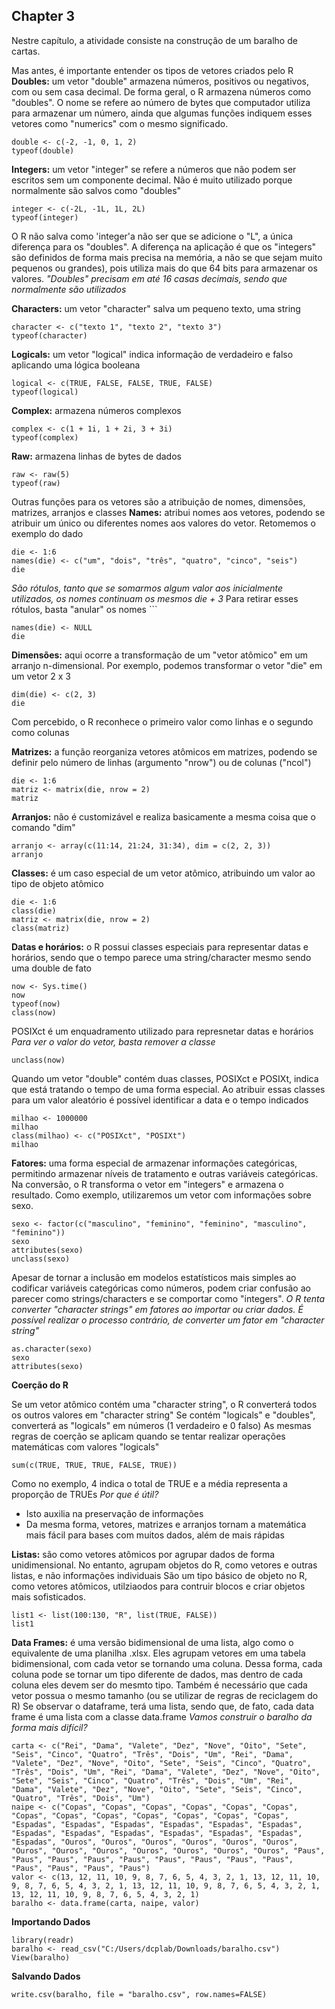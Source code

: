 ## Chapter 3

Nestre capítulo, a atividade consiste na construção de um baralho de cartas.

Mas antes, é importante entender os tipos de vetores criados pelo R
**Doubles:** um vetor "double" armazena números, positivos ou negativos, com ou sem casa decimal. De forma geral, o R armazena números como "doubles". O nome se refere ao número de bytes que  computador utiliza para armazenar um número, ainda que algumas funções indiquem esses vetores como "numerics" com o mesmo significado.
```
double <- c(-2, -1, 0, 1, 2)
typeof(double)
```

**Integers:** um vetor "integer" se refere a números que não podem ser escritos sem um componente decimal. Não é muito utilizado porque normalmente são salvos como "doubles"
```
integer <- c(-2L, -1L, 1L, 2L)
typeof(integer)
```
O R não salva como 'integer'a não ser que se adicione o "L", a única diferença para os "doubles". A diferença na aplicação é que os "integers" são definidos de forma mais precisa na memória, a não se que sejam muito pequenos ou grandes), pois utiliza mais do que 64 bits para armazenar os valores.
*"Doubles" precisam em até 16 casas decimais, sendo que normalmente são utilizados*

**Characters:** um vetor "character" salva um pequeno texto, uma string
```
character <- c("texto 1", "texto 2", "texto 3")
typeof(character)
```

**Logicals:** um vetor "logical" indica informação de verdadeiro e falso aplicando uma lógica booleana
```
logical <- c(TRUE, FALSE, FALSE, TRUE, FALSE)
typeof(logical)
```

**Complex:** armazena números complexos
```
complex <- c(1 + 1i, 1 + 2i, 3 + 3i)
typeof(complex)
```

**Raw:** armazena linhas de bytes de dados
```
raw <- raw(5)
typeof(raw)
```
Outras funções para os vetores são a atribuição de nomes, dimensões, matrizes, arranjos e classes
**Names:** atribui nomes aos vetores, podendo se atribuir um único ou diferentes nomes aos valores do vetor. Retomemos o exemplo do dado
```
die <- 1:6
names(die) <- c("um", "dois", "três", "quatro", "cinco", "seis")
die
```
*São rótulos, tanto que se somarmos algum valor aos inicialmente utilizados, os nomes continuam os mesmos die + 3*
Para retirar esses rótulos, basta "anular" os nomes ```
```
names(die) <- NULL
die
```
**Dimensões:** aqui ocorre a transformação de um "vetor atômico" em um arranjo n-dimensional. Por exemplo, podemos transformar o vetor "die" em um vetor 2 x 3
```
dim(die) <- c(2, 3)
die
```
Com percebido, o R reconhece o primeiro valor como linhas e o segundo como colunas


**Matrizes:** a função reorganiza vetores atômicos em matrizes, podendo se definir pelo número de linhas (argumento "nrow") ou de colunas ("ncol")
```
die <- 1:6
matriz <- matrix(die, nrow = 2)
matriz
```

**Arranjos:** não é customizável e realiza basicamente a mesma coisa que o comando "dim"
```
arranjo <- array(c(11:14, 21:24, 31:34), dim = c(2, 2, 3))
arranjo
```

**Classes:** é um caso especial de um vetor atômico, atribuindo um valor ao tipo de objeto atômico
```
die <- 1:6
class(die)
matriz <- matrix(die, nrow = 2)
class(matriz)
```

**Datas e horários:** o R possui classes especiais para representar datas e horários, sendo que o tempo parece uma string/character mesmo sendo uma double de fato
```
now <- Sys.time()
now
typeof(now)
class(now)
```
POSIXct é um enquadramento utilizado para represnetar datas e horários
*Para ver o valor do vetor, basta remover a classe*
```
unclass(now)
```
Quando um vetor "double" contém duas classes, POSIXct e POSIXt, indica que está tratando o tempo de uma forma especial. Ao atribuir essas classes para um valor aleatório é possível identificar a data e o tempo indicados
```
milhao <- 1000000
milhao
class(milhao) <- c("POSIXct", "POSIXt")
milhao
```

**Fatores:** uma forma especial de armazenar informações categóricas, permitindo armazenar níveis de tratamento e outras variáveis categóricas. Na conversão, o R transforma o vetor em "integers" e armazena o resultado. Como exemplo, utilizaremos um vetor com informações sobre sexo.
```
sexo <- factor(c("masculino", "feminino", "feminino", "masculino", "feminino"))
sexo
attributes(sexo)
unclass(sexo)
```
Apesar de tornar a inclusão em modelos estatísticos mais simples ao codificar variáveis categóricas como números, podem criar confusão ao parecer como strings/characters e se comportar como "integers".
*O R tenta converter "character strings" em fatores ao importar ou criar dados. É possível realizar o processo contrário, de converter um fator em "character string"*
```
as.character(sexo)
sexo
attributes(sexo)
```

**Coerção do R**

Se um vetor atômico contém uma "character string", o R converterá todos os outros valores em "character string"
Se contém "logicals" e "doubles", converterá as "logicals" em números (1 verdadeiro e 0 falso)
As mesmas regras de coerção se aplicam quando se tentar realizar operações matemáticas com valores "logicals"
```
sum(c(TRUE, TRUE, TRUE, FALSE, TRUE))
```
Como no exemplo, 4 indica o total de TRUE e a média representa a proporção de TRUEs
*Por que é útil?*
- Isto auxilia na preservação de informações
- Da mesma forma, vetores, matrizes e arranjos tornam a matemática mais fácil para bases com muitos dados, além de mais rápidas

**Listas:** são como vetores atômicos por agrupar dados de forma unidimensional. No entanto, agrupam objetos do R, como vetores e outras listas, e não informações individuais
São um tipo básico de objeto no R, como vetores atômicos, utilziaodos para contruir blocos e criar objetos mais sofisticados.
```
list1 <- list(100:130, "R", list(TRUE, FALSE))
list1
```

**Data Frames:**  é uma versão bidimensional de uma lista, algo como o equivalente de uma planilha .xlsx.
Eles agrupam vetores em uma tabela bidimensional, com cada vetor se tornando uma coluna. Dessa forma, cada coluna pode se tornar um tipo diferente de dados, mas dentro de cada coluna eles devem ser do mesmto tipo.
Também é necessário que cada vetor possua o mesmo tamanho (ou se utilizar de regras de reciclagem do R)
Se observar o dataframe, terá uma lista, sendo que, de fato, cada data frame é uma lista com a classe data.frame
*Vamos construir o baralho da forma mais difícil?*
```
carta <- c("Rei", "Dama", "Valete", "Dez", "Nove", "Oito", "Sete", "Seis", "Cinco", "Quatro", "Três", "Dois", "Um", "Rei", "Dama", "Valete", "Dez", "Nove", "Oito", "Sete", "Seis", "Cinco", "Quatro", "Três", "Dois", "Um", "Rei", "Dama", "Valete", "Dez", "Nove", "Oito", "Sete", "Seis", "Cinco", "Quatro", "Três", "Dois", "Um", "Rei", "Dama", "Valete", "Dez", "Nove", "Oito", "Sete", "Seis", "Cinco", "Quatro", "Três", "Dois", "Um")
naipe <- c("Copas", "Copas", "Copas", "Copas", "Copas", "Copas", "Copas", "Copas", "Copas", "Copas", "Copas", "Copas", "Copas", "Espadas", "Espadas", "Espadas", "Espadas", "Espadas", "Espadas", "Espadas", "Espadas", "Espadas", "Espadas", "Espadas", "Espadas", "Espadas", "Ouros", "Ouros", "Ouros", "Ouros", "Ouros", "Ouros", "Ouros", "Ouros", "Ouros", "Ouros", "Ouros", "Ouros", "Ouros", "Paus", "Paus", "Paus", "Paus", "Paus", "Paus", "Paus", "Paus", "Paus", "Paus", "Paus", "Paus", "Paus")
valor <- c(13, 12, 11, 10, 9, 8, 7, 6, 5, 4, 3, 2, 1, 13, 12, 11, 10, 9, 8, 7, 6, 5, 4, 3, 2, 1, 13, 12, 11, 10, 9, 8, 7, 6, 5, 4, 3, 2, 1, 13, 12, 11, 10, 9, 8, 7, 6, 5, 4, 3, 2, 1)
baralho <- data.frame(carta, naipe, valor)
```

**Importando Dados**
```
library(readr)
baralho <- read_csv("C:/Users/dcplab/Downloads/baralho.csv")
View(baralho)
```

**Salvando Dados**
```
write.csv(baralho, file = "baralho.csv", row.names=FALSE)
```
